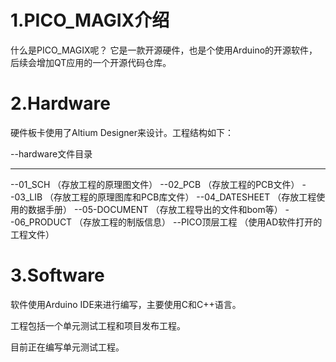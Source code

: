 # 1.PICO_MAGIX介绍
什么是PICO_MAGIX呢？
它是一款开源硬件，也是个使用Arduino的开源软件，后续会增加QT应用的一个开源代码仓库。

# 2.Hardware
硬件板卡使用了Altium Designer来设计。工程结构如下：

--hardware文件目录

* * *

--01_SCH        （存放工程的原理图文件）
--02_PCB        （存放工程的PCB文件）
--03_LIB         （存放工程的原理图库和PCB库文件）
--04_DATESHEET      （存放工程使用的数据手册）
--05-DOCUMENT     （存放工程导出的文件和bom等）
--06_PRODUCT        （存放工程的制版信息）
--PICO顶层工程          （使用AD软件打开的工程文件）

# 3.Software


软件使用Arduino IDE来进行编写，主要使用C和C++语言。

工程包括一个单元测试工程和项目发布工程。

目前正在编写单元测试工程。
